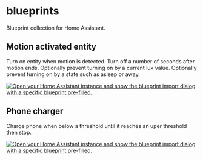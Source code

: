 # blueprints

Blueprint collection for Home Assistant.

## Motion activated entity
Turn on entity when motion is detected. Turn off a number of seconds after motion ends. Optionally prevent turning on by a current lux value. Optionally prevent turning on by a state such as asleep or away.

[![Open your Home Assistant instance and show the blueprint import dialog with a specific blueprint pre-filled.](https://my.home-assistant.io/badges/blueprint_import.svg)](https://my.home-assistant.io/redirect/blueprint_import/?blueprint_url=https%3A%2F%2Fgithub.com%2Fapollo1220%2Fblueprints%2Fblob%2Fmain%2Fmotion_activated_entity.yaml)

## Phone charger
Charge phone when below a threshold until it reaches an uper threshold then stop.

[![Open your Home Assistant instance and show the blueprint import dialog with a specific blueprint pre-filled.](https://my.home-assistant.io/badges/blueprint_import.svg)](https://my.home-assistant.io/redirect/blueprint_import/?blueprint_url=https%3A%2F%2Fgithub.com%2Fapollo1220%2Fblueprints%2Fblob%2Fmain%2Fphone_charger.yaml)